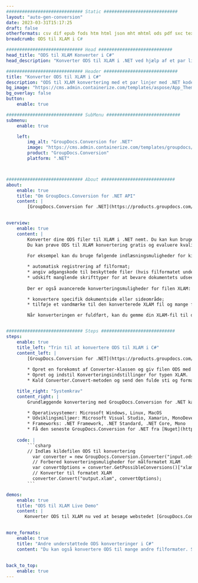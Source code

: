 ```yaml
---
############################# Static ############################
layout: "auto-gen-conversion"
date: 2023-03-31T15:17:25
draft: false
otherformats: csv dif epub fods htm html json mht mhtml ods pdf sxc tex tsv xlam xls xlsb xlsm xlsx xlt xltm xltx xml xps
breadcrumb: ODS til XLAM i C#

############################# Head ############################
head_title: "ODS til XLAM Konverter i C#"
head_description: "Konverter ODS til XLAM i .NET ved hjælp af et par linjer kode. Brug GroupDocs Document Conversion API til at konvertere over 160 filformater."

############################# Header ############################
title: "Konverter ODS til XLAM i C#"
description: "ODS til XLAM konvertering med et par linjer med .NET kode"
bg_image: "https://cms.admin.containerize.com/templates/aspose/App_Themes/V3/images/bg/header1.png"
bg_overlay: false
button:
    enable: true

############################# SubMenu ############################
submenu:
    enable: true

    left:
        img_alt: "GroupDocs.Conversion for .NET"
        image: "https://cms.admin.containerize.com/templates/groupdocs/images/product-logos/90x90-noborder/groupdocs-conversion-net.png"
        product: "GroupDocs.Conversion"
        platform: ".NET"



############################# About ############################
about:
    enable: true
    title: "Om GroupDocs.Conversion for .NET API"
    content: |
        [GroupDocs.Conversion for .NET](https://products.groupdocs.com/conversion/net/) kan bruges til at konvertere Microsoft Word, Excel, PowerPoint, PDF, Visio og andre formater. GroupDocs.Conversion er en selvstændig API, der er velegnet til back-end og interne systemer, hvor høj ydeevne er påkrævet. Det afhænger ikke af nogen software som Microsoft eller Open Office.
    

overview:
    enable: true
    content: |
        Konverter dine ODS filer til XLAM i .NET nemt. Du kan kun bruge et par C# kodelinjer i enhver platform efter eget valg, såsom - Windows, Linux, macOS.
        Du kan prøve ODS til XLAM konvertering gratis og evaluere kvaliteten af ​​konverteringsresultaterne. Sammen med simple filkonverteringsscenarier kan du prøve mere avancerede muligheder for at indlæse kilden ODS fil og for at gemme output XLAM resultat. 
        
        For eksempel kan du bruge følgende indlæsningsmuligheder for kilden ODS:

        * automatisk registrering af filformat;
        * angiv adgangskode til beskyttede filer (hvis filformatet understøtter det);
        * udskift manglende skrifttyper for at bevare dokumentets udseende.
        
        Der er også avancerede konverteringsmuligheder for filen XLAM:

        * konvertere specifik dokumentside eller sideområde;
        * tilføje et vandmærke til den konverterede XLAM fil og mange flere.

        Når konverteringen er fuldført, kan du gemme din XLAM-fil til den lokale filsti eller ethvert tredjepartslager som FTP, Amazon S3, Google Drive, Dropbox osv. Bemærk venligst - for at konvertere ODS til {{ TO}} er der ikke behov for yderligere software installeret - som MS Office, Open Office, Adobe Acrobat Reader osv.


############################# Steps ############################
steps:
    enable: true
    title_left: "Trin til at konvertere ODS til XLAM i C#"
    content_left: |
        [GroupDocs.Conversion for .NET](https://products.groupdocs.com/conversion/net/) gør det nemt for udviklere at konvertere en ODS fil til XLAM med et par linjer kode.
        
        * Opret en forekomst af Converter-klassen og giv filen ODS med den fulde sti
        * Opret og indstil Konverteringsindstillinger for typen XLAM.
        * Kald Converter.Convert-metoden og send den fulde sti og format (XLAM) som en parameter

    title_right: "Systemkrav"
    content_right: |
        Grundlæggende konvertering med GroupDocs.Conversion for .NET kan udføres med nogle få enkle trin. Vores API'er understøttes på alle større platforme og operativsystemer. Før du udfører koden nedenfor, skal du sørge for, at du har følgende forudsætninger installeret på dit system.

        * Operativsystemer: Microsoft Windows, Linux, MacOS
        * Udviklingsmiljøer: Microsoft Visual Studio, Xamarin, MonoDevelop
        * Frameworks: .NET Framework, .NET Standard, .NET Core, Mono
        * Få den seneste GroupDocs.Conversion for .NET fra [Nuget](https://www.nuget.org/packages/groupdocs.conversion)
         
    code: |
        ```csharp    
        // Indlæs kildefilen ODS til konvertering
          var converter = new GroupDocs.Conversion.Converter("input.ods");
          // Forbered konverteringsmuligheder for målformatet XLAM
          var convertOptions = converter.GetPossibleConversions()["xlam"].ConvertOptions;
          // Konverter til formatet XLAM
          converter.Convert("output.xlam", convertOptions);
        ```

demos:
    enable: true
    title: "ODS til XLAM Live Demo"
    content: |
       Konverter ODS til XLAM nu ved at besøge webstedet [GroupDocs.Conversion App](https://products.groupdocs.app/conversion/family). Online demo har følgende fordele
          

more_formats:
    enable: true
    title: "Andre understøttede ODS konverteringer i C#"
    content: "Du kan også konvertere ODS til mange andre filformater. Se venligst listen nedenfor."
       
       
back_to_top:
    enable: true
---
```

